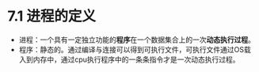 # 7.1 进程的定义

* 进程：一个具有一定独立功能的**程序**在一个数据集合上的一次**动态执行过程**。
* 程序：静态的。通过编译与连接可以得到可执行文件，可执行文件通过OS载入到内存中，通过cpu执行程序中的一条条指令才是一次动态执行过程。
